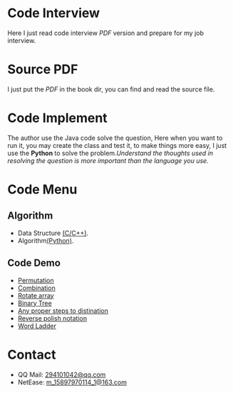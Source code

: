 # Code Interview
Here I just read code interview *PDF* version and prepare for my job interview.

# Source PDF
I just put the *PDF* in the book dir, you can find and read the source file.

# Code Implement
The author use the Java code solve the question, Here when you want to run it, you may create the class and test it, to make things more easy, I just use the **Python** to solve the problem.*Understand the thoughts used in resolving the question is more important than the language you use.*

# Code Menu

## Algorithm

 + Data Structure [(C/C++)](https://github.com/smileboywtu/C-projects/tree/master/c-datestructure).
 + Algorithm[(Python)](https://github.com/smileboywtu/algorithms-using-python).


## Code Demo

  - [Permutation](https://github.com/smileboywtu/Code-Interview/blob/master/permutation.py)
  - [Combination](https://github.com/smileboywtu/Code-Interview/blob/master/combination.py)
  - [Rotate array](https://github.com/smileboywtu/Code-Interview/blob/master/rotate-array.py)
  - [Binary Tree](https://github.com/smileboywtu/Code-Interview/blob/master/binary-tree.py)
  - [Any proper steps to distination](https://github.com/smileboywtu/Code-Interview/blob/master/steps-to-distination.py)
  - [Reverse polish notation](https://github.com/smileboywtu/Code-Interview/blob/master/evaluate-reverse-polish-notation.py)
  - [Word Ladder](https://github.com/smileboywtu/Code-Interview/blob/master/word-ladder.py)

# Contact
+ QQ Mail: 294101042@qq.com
+ NetEase: m_15897970114_1@163.com
